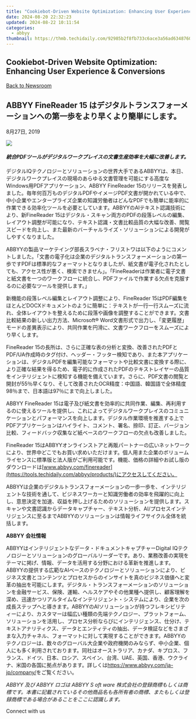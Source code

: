 ```yaml
---
title: "Cookiebot-Driven Website Optimization: Enhancing User Experience & Conversions"
date: 2024-08-20 22:32:23
updated: 2024-08-22 10:11:54
categories:
  - abbyy
thumbnail: https://thmb.techidaily.com/92985b2f8fb733c6ace3a56ad63487609f03bf1d506d4321f2d46018abdebb6d.png
---
```


## Cookiebot-Driven Website Optimization: Enhancing User Experience & Conversions

[Back to Newsroom](https://tools.techidaily.com/abbyy/products/)

## ABBYY FineReader 15 はデジタルトランスフォーメーションへの第一歩をより早くより簡単にします。

8月27日, 2019

![](https://content.abbyy.com/-/media/project/abbyy/abbyy/branchtemplates/shutterstock_1272462163_1296-x-729.jpg?h=729&iar=0&w=1296)

#### _統合PDFツールがデジタルワークプレイスの文書生産効率を大幅に改善します。_

  
デジタルIQテクノロジーとソリューションの世界大手であるABBYYは、本日、デジタルワークプレイスの現場のあらゆる文書管理を可能にする高度なWindows用PDFアプリケーション、ABBYY FineReader 15のリリースを発表しました。毎年何百万ものデジタルPDFやイメージPDF文書が開かれている中で、中小企業やエンタープライズ企業の知識労働者はどんなPDFでも簡単に能率的に作業できる効率化ツールを必要としています。ABBYYのAIテキスト認識技術により、新FineReader 15はデジタル・スキャン両方のPDFの段落レベルの編集、レイアウト調整が可能になり、テキスト認識・文書比較品質の大幅な改善、閲覧スピードを向上し、また最新のバーチャルライズ・ソリューションによる開発がしやすくなりました。

ABBYYの製品マーケテイング部長スラベナ・フリストワは以下のようにコメントしました。「文書の電子化は企業のデジタルトランスフォーメーションの第一歩ですPDFは標準的なフォーマットとなりましたが、紙文書が電子化されたとしても、アクセス性が悪く、検索できません」。「FineReaderは作業者に電子文書と紙文書を一つのワークフローに統合し、PDFファイルで作業する欠点を克服するのに必要なツールを提供します。」

新機能の段落レベル編集とレイアウト調整により、FineReader 15はPDF編集をほとんどDOCXドキュメントのように簡単に：テキストが一行一行スムーズに流れ、全体レイアウトを整えるために段落や画像を調整することができます。文書比較結果の新しい出力方法、Microsoft® Word文書形式で出力し、「変更履歴」モードの差異表示により、共同作業を円滑に、文書ワークフローをスムーズにより早くします。

FineReader 15の長所は、さらに正確な表の分析と変換、改善されたPDFとPDF/UA作成時のタグ付け、ヘッダー・フッター検知であり、また本アプリケーションは、デジタルPDFを編集可能なフォーマットや比較文書に変換する際に、より正確な結果を得るため、電子的に作成されたPDFのテキストレイヤーの品質をインテリジェントに検知する機能を備えています。さらに、PDF文書の閲覧と開封が55％早くなり、そして改善されたOCR精度：中国語、韓国語で全体精度98％まで、日本語は97％にまで向上しました。

ABBYY FineReader 15は電子及び紙文書を効率的に共同作業、編集、再利用するのに使えるツールを提供し、これによってデジタルワークプレイスのコミュニケーションとパフォーマンスを向上します。デジタル作業環境を推進する上でPDFアプリケーションはハイライト、コメント、署名、捺印、訂正、バージョン比較、フィードバック収集など紙ベースのワークフローの欠点も改善しました。

FineReader 15はABBYYオンラインストアと再販パートナーの広いネットワークにより、世界中どこでもお買い求めいただけます。個人用また企業のボリュームライセンスに標準版と法人版がご利用可能です。機能、価格の詳細やお試し版のダウンロードは[www.abbyy.com/finereader](https://tools.techidaily.com/abbyy/products/)にアクセスしてください。

ABBYYは企業のデジタルトランスフォーメーションの一歩一歩を、インテリジェントな技術を通して、ビジネスワーカーと知識労働者の効率を飛躍的に向上し、意思決定を加速、収益を押し上げるためのソリューションを提供します。スキャンや文書認識からデータキャプチャー、テキスト分析、AI/プロセスインテリジェンスに至るまでABBYYのソリューションは情報ライフサイクル全体を統括します。

  
**ABBYY** **会社情報**

ABBYYはインテリジェントなデータ・ドキュメントキャプチャーDigital IQテクノロジーとソリューションのグローバルリーダーです。あり、業務改善の実現をテーマに掲げ、情報、データを活用する分野における革新を推進します。ABBYYの提供する広範なAIベースのテクノロジーとソリューションにより、ビジネス文書とコンテンツとプロセスからのインサイトを真のビジネス価値へと変革の抽出を可能にします。デジタル・トランスフォーメーションのソリューションを金融サービス、保険、運輸、ヘルスケアやその他業種へ提供し、顧客理解を深め、迅速かつリアルタイムなインテリジェント・システムにより、企業を次の成長ステップへと導きます。ABBYYのAIソリューションが持つフレキシビリティーにより、カスタマーは幅広い種類の先端テクノロジー、プラットフォーム、ソリューションを活用し、プロセス分析ならびにインテリジェンス、仕分け、テキストアナリティクス、データとエンティティの抽出、データ検証などをさまざまな入力チャネル、フォーマットに対して実現することができます。ABBYYのテクノロジーは、数々のグローバル大企業や政府機関のみならず、中小企業、個人にも多く利用されております。同社はオーストラリア、カナダ、キプロス、フランス、ドイツ、日本、ロシア、スペイン、台湾、UAE、英国、香港、ウクライナ、米国の各国に拠点があります。詳しくは<https://www.abbyy.com/ja-jp/company/>をご覧ください。

_ABBYY_ _及び_ _ABBYY_ _ロゴは_ _ABBYY_ _S_ _oft_ _ware_ _株式会社の登録商標もしくは商標です。本書に記載されているその他商品名も各所有者の商標、またもしくは登録商標である場合があることをここに認識します。_ 
  
Connect with us

<ins class="adsbygoogle"
     style="display:block"
     data-ad-format="autorelaxed"
     data-ad-client="ca-pub-7571918770474297"
     data-ad-slot="1223367746"></ins>



<ins class="adsbygoogle"
     style="display:block"
     data-ad-client="ca-pub-7571918770474297"
     data-ad-slot="8358498916"
     data-ad-format="auto"
     data-full-width-responsive="true"></ins>
